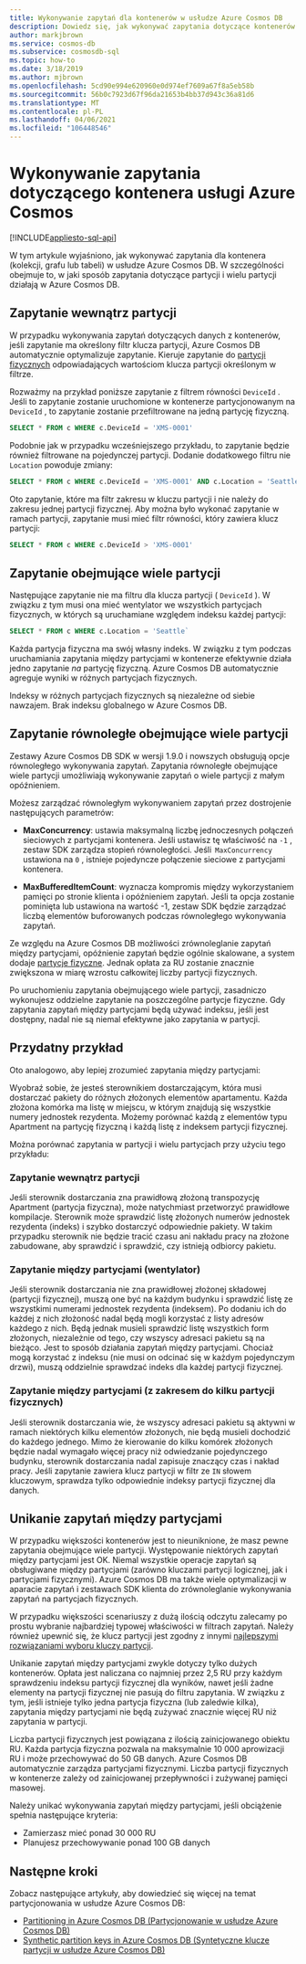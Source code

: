 ```yaml
---
title: Wykonywanie zapytań dla kontenerów w usłudze Azure Cosmos DB
description: Dowiedz się, jak wykonywać zapytania dotyczące kontenerów w Azure Cosmos DB przy użyciu zapytań w partycji i na wielu partycjach
author: markjbrown
ms.service: cosmos-db
ms.subservice: cosmosdb-sql
ms.topic: how-to
ms.date: 3/18/2019
ms.author: mjbrown
ms.openlocfilehash: 5cd90e994e620960e0d974ef7609a67f8a5eb58b
ms.sourcegitcommit: 56b0c7923d67f96da21653b4bb37d943c36a81d6
ms.translationtype: MT
ms.contentlocale: pl-PL
ms.lasthandoff: 04/06/2021
ms.locfileid: "106448546"
---
```

# <a name="query-an-azure-cosmos-container"></a>Wykonywanie zapytania dotyczącego kontenera usługi Azure Cosmos
[!INCLUDE[appliesto-sql-api](includes/appliesto-sql-api.md)]

W tym artykule wyjaśniono, jak wykonywać zapytania dla kontenera (kolekcji, grafu lub tabeli) w usłudze Azure Cosmos DB. W szczególności obejmuje to, w jaki sposób zapytania dotyczące partycji i wielu partycji działają w Azure Cosmos DB.

## <a name="in-partition-query"></a>Zapytanie wewnątrz partycji

W przypadku wykonywania zapytań dotyczących danych z kontenerów, jeśli zapytanie ma określony filtr klucza partycji, Azure Cosmos DB automatycznie optymalizuje zapytanie. Kieruje zapytanie do [partycji fizycznych](partitioning-overview.md#physical-partitions) odpowiadających wartościom klucza partycji określonym w filtrze.

Rozważmy na przykład poniższe zapytanie z filtrem równości `DeviceId` . Jeśli to zapytanie zostanie uruchomione w kontenerze partycjonowanym na `DeviceId` , to zapytanie zostanie przefiltrowane na jedną partycję fizyczną.

```sql
SELECT * FROM c WHERE c.DeviceId = 'XMS-0001'
```

Podobnie jak w przypadku wcześniejszego przykładu, to zapytanie będzie również filtrowane na pojedynczej partycji. Dodanie dodatkowego filtru nie `Location` powoduje zmiany:

```sql
SELECT * FROM c WHERE c.DeviceId = 'XMS-0001' AND c.Location = 'Seattle'
```

Oto zapytanie, które ma filtr zakresu w kluczu partycji i nie należy do zakresu jednej partycji fizycznej. Aby można było wykonać zapytanie w ramach partycji, zapytanie musi mieć filtr równości, który zawiera klucz partycji:

```sql
SELECT * FROM c WHERE c.DeviceId > 'XMS-0001'
```

## <a name="cross-partition-query"></a>Zapytanie obejmujące wiele partycji

Następujące zapytanie nie ma filtru dla klucza partycji ( `DeviceId` ). W związku z tym musi ona mieć wentylator we wszystkich partycjach fizycznych, w których są uruchamiane względem indeksu każdej partycji:

```sql
SELECT * FROM c WHERE c.Location = 'Seattle`
```

Każda partycja fizyczna ma swój własny indeks. W związku z tym podczas uruchamiania zapytania między partycjami w kontenerze efektywnie działa jedno zapytanie *na* partycję fizyczną. Azure Cosmos DB automatycznie agreguje wyniki w różnych partycjach fizycznych.

Indeksy w różnych partycjach fizycznych są niezależne od siebie nawzajem. Brak indeksu globalnego w Azure Cosmos DB.

## <a name="parallel-cross-partition-query"></a>Zapytanie równoległe obejmujące wiele partycji

Zestawy Azure Cosmos DB SDK w wersji 1.9.0 i nowszych obsługują opcje równoległego wykonywania zapytań. Zapytania równoległe obejmujące wiele partycji umożliwiają wykonywanie zapytań o wiele partycji z małym opóźnieniem.

Możesz zarządzać równoległym wykonywaniem zapytań przez dostrojenie następujących parametrów:

- **MaxConcurrency**: ustawia maksymalną liczbę jednoczesnych połączeń sieciowych z partycjami kontenera. Jeśli ustawisz tę właściwość na `-1` , zestaw SDK zarządza stopień równoległości. Jeśli  `MaxConcurrency` ustawiona na `0` , istnieje pojedyncze połączenie sieciowe z partycjami kontenera.

- **MaxBufferedItemCount**: wyznacza kompromis między wykorzystaniem pamięci po stronie klienta i opóźnieniem zapytań. Jeśli ta opcja zostanie pominięta lub ustawiona na wartość -1, zestaw SDK będzie zarządzać liczbą elementów buforowanych podczas równoległego wykonywania zapytań.

Ze względu na Azure Cosmos DB możliwości zrównoleglanie zapytań między partycjami, opóźnienie zapytań będzie ogólnie skalowane, a system dodaje [partycje fizyczne](partitioning-overview.md#physical-partitions). Jednak opłata za RU zostanie znacznie zwiększona w miarę wzrostu całkowitej liczby partycji fizycznych.

Po uruchomieniu zapytania obejmującego wiele partycji, zasadniczo wykonujesz oddzielne zapytanie na poszczególne partycje fizyczne. Gdy zapytania zapytań między partycjami będą używać indeksu, jeśli jest dostępny, nadal nie są niemal efektywne jako zapytania w partycji.

## <a name="useful-example"></a>Przydatny przykład

Oto analogowo, aby lepiej zrozumieć zapytania między partycjami:

Wyobraź sobie, że jesteś sterownikiem dostarczającym, która musi dostarczać pakiety do różnych złożonych elementów apartamentu. Każda złożona komórka ma listę w miejscu, w którym znajdują się wszystkie numery jednostek rezydenta. Możemy porównać każdą z elementów typu Apartment na partycję fizyczną i każdą listę z indeksem partycji fizycznej.

Można porównać zapytania w partycji i wielu partycjach przy użyciu tego przykładu:

### <a name="in-partition-query"></a>Zapytanie wewnątrz partycji

Jeśli sterownik dostarczania zna prawidłową złożoną transpozycję Apartment (partycja fizyczna), może natychmiast przetworzyć prawidłowe kompilacje. Sterownik może sprawdzić listę złożonych numerów jednostek rezydenta (indeks) i szybko dostarczyć odpowiednie pakiety. W takim przypadku sterownik nie będzie tracić czasu ani nakładu pracy na złożone zabudowane, aby sprawdzić i sprawdzić, czy istnieją odbiorcy pakietu.

### <a name="cross-partition-query-fan-out"></a>Zapytanie między partycjami (wentylator)

Jeśli sterownik dostarczania nie zna prawidłowej złożonej składowej (partycji fizycznej), muszą one być na każdym budynku i sprawdzić listę ze wszystkimi numerami jednostek rezydenta (indeksem). Po dodaniu ich do każdej z nich złożoność nadal będą mogli korzystać z listy adresów każdego z nich. Będą jednak musieli sprawdzić listę wszystkich form złożonych, niezależnie od tego, czy wszyscy adresaci pakietu są na bieżąco. Jest to sposób działania zapytań między partycjami. Chociaż mogą korzystać z indeksu (nie musi on odcinać się w każdym pojedynczym drzwi), muszą oddzielnie sprawdzać indeks dla każdej partycji fizycznej.

### <a name="cross-partition-query-scoped-to-only-a-few-physical-partitions"></a>Zapytanie między partycjami (z zakresem do kilku partycji fizycznych)

Jeśli sterownik dostarczania wie, że wszyscy adresaci pakietu są aktywni w ramach niektórych kilku elementów złożonych, nie będą musieli dochodzić do każdego jednego. Mimo że kierowanie do kilku komórek złożonych będzie nadal wymagało więcej pracy niż odwiedzanie pojedynczego budynku, sterownik dostarczania nadal zapisuje znaczący czas i nakład pracy. Jeśli zapytanie zawiera klucz partycji w filtr ze `IN` słowem kluczowym, sprawdza tylko odpowiednie indeksy partycji fizycznej dla danych.

## <a name="avoiding-cross-partition-queries"></a>Unikanie zapytań między partycjami

W przypadku większości kontenerów jest to nieuniknione, że masz pewne zapytania obejmujące wiele partycji. Występowanie niektórych zapytań między partycjami jest OK. Niemal wszystkie operacje zapytań są obsługiwane między partycjami (zarówno kluczami partycji logicznej, jak i partycjami fizycznymi). Azure Cosmos DB ma także wiele optymalizacji w aparacie zapytań i zestawach SDK klienta do zrównoleglanie wykonywania zapytań na partycjach fizycznych.

W przypadku większości scenariuszy z dużą ilością odczytu zalecamy po prostu wybranie najbardziej typowej właściwości w filtrach zapytań. Należy również upewnić się, że klucz partycji jest zgodny z innymi [najlepszymi rozwiązaniami wyboru kluczy partycji](partitioning-overview.md#choose-partitionkey).

Unikanie zapytań między partycjami zwykle dotyczy tylko dużych kontenerów. Opłata jest naliczana co najmniej przez 2,5 RU przy każdym sprawdzeniu indeksu partycji fizycznej dla wyników, nawet jeśli żadne elementy na partycji fizycznej nie pasują do filtru zapytania. W związku z tym, jeśli istnieje tylko jedna partycja fizyczna (lub zaledwie kilka), zapytania między partycjami nie będą zużywać znacznie więcej RU niż zapytania w partycji.

Liczba partycji fizycznych jest powiązana z ilością zainicjowanego obiektu RU. Każda partycja fizyczna pozwala na maksymalnie 10 000 aprowizacji RU i może przechowywać do 50 GB danych. Azure Cosmos DB automatycznie zarządza partycjami fizycznymi. Liczba partycji fizycznych w kontenerze zależy od zainicjowanej przepływności i zużywanej pamięci masowej.

Należy unikać wykonywania zapytań między partycjami, jeśli obciążenie spełnia następujące kryteria:
- Zamierzasz mieć ponad 30 000 RU
- Planujesz przechowywanie ponad 100 GB danych

## <a name="next-steps"></a>Następne kroki

Zobacz następujące artykuły, aby dowiedzieć się więcej na temat partycjonowania w usłudze Azure Cosmos DB:

- [Partitioning in Azure Cosmos DB (Partycjonowanie w usłudze Azure Cosmos DB)](partitioning-overview.md)
- [Synthetic partition keys in Azure Cosmos DB (Syntetyczne klucze partycji w usłudze Azure Cosmos DB)](synthetic-partition-keys.md)
